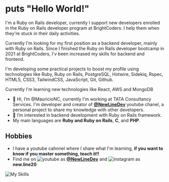 # puts "Hello World!"

I'm a Ruby on Rails developer, currently I support new developers enrolled in the Ruby on Rails developer program at BrightCoders. I help them when they're stuck in their daily activities.

Currently I'm looking for my first position as a backend developer, mainly with Ruby on Rails. 
Since I finished the Ruby on Rails developer bootcamp in 2021 at BrightCoders, I'v been increased my skills for backend and frontend.

I'm developing some practical projects to boost my profile using technologies like Ruby, Ruby on Rails, PostgreSQL, Hotwire, Sidekiq, Rspec, HTML5, CSS3, TailwindCSS, JavaScript, Git, Github.

Currently I'm learning new technologies like React, AWS and MongoDB


- 👋 Hi, I’m @MauricioNC, currently I'm working at TATA Consultancy Services. I'm developer and creator of **<a href="https://www.youtube.com/channel/UCQcy8itqT6hWJE46fstvNXw">@NewLineDev</a>** youtube chanel, a personal project
  to share my knowledge with other developers.
- 👀 I’m interested in backend development with Ruby on Rails framework.
- My main languages are **Ruby and Ruby on Rails**, **C**, and **PHP**.

## Hobbies
- I have a youtube cahnnel where I share what I'm learning, **if you want to know if you master something, teach it!!** 
- Find me on ![youtube](https://user-images.githubusercontent.com/42758875/203848509-8b23eeba-21d5-4b05-9423-b1e977cac217.png) as **<a href="https://www.youtube.com/channel/UCQcy8itqT6hWJE46fstvNXw">@NewLineDev</a>** and ![instagram](https://user-images.githubusercontent.com/42758875/219707551-a737bb65-79a0-413e-bc03-fa62634513b1.png)
 as **new.line20**
 
![My Skills](https://skillicons.dev/icons?i=ruby,rails,postgres,html,css,js,git,c)
